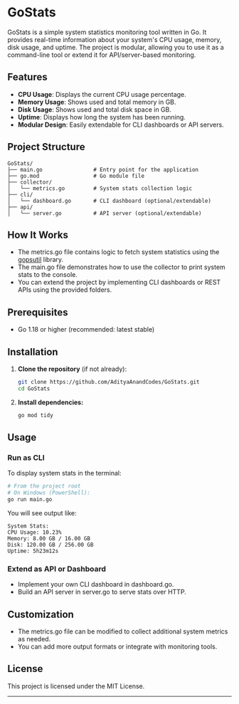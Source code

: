 # GoStats

GoStats is a simple system statistics monitoring tool written in Go. It provides real-time information about your system's CPU usage, memory, disk usage, and uptime. The project is modular, allowing you to use it as a command-line tool or extend it for API/server-based monitoring.

## Features

- **CPU Usage**: Displays the current CPU usage percentage.
- **Memory Usage**: Shows used and total memory in GB.
- **Disk Usage**: Shows used and total disk space in GB.
- **Uptime**: Displays how long the system has been running.
- **Modular Design**: Easily extendable for CLI dashboards or API servers.

## Project Structure

```
GoStats/
├── main.go                # Entry point for the application
├── go.mod                 # Go module file
├── collector/
│   └── metrics.go         # System stats collection logic
├── cli/
│   └── dashboard.go       # CLI dashboard (optional/extendable)
├── api/
│   └── server.go          # API server (optional/extendable)
```

## How It Works

- The metrics.go file contains logic to fetch system statistics using the [gopsutil](https://github.com/shirou/gopsutil) library.
- The main.go file demonstrates how to use the collector to print system stats to the console.
- You can extend the project by implementing CLI dashboards or REST APIs using the provided folders.

## Prerequisites

- Go 1.18 or higher (recommended: latest stable)

## Installation

1. **Clone the repository** (if not already):
   ```sh
   git clone https://github.com/AdityaAnandCodes/GoStats.git
   cd GoStats
   ```
2. **Install dependencies:**
   ```sh
   go mod tidy
   ```

## Usage

### Run as CLI

To display system stats in the terminal:
```sh
# From the project root
# On Windows (PowerShell):
go run main.go
```
You will see output like:
```
System Stats:
CPU Usage: 10.23%
Memory: 8.00 GB / 16.00 GB
Disk: 120.00 GB / 256.00 GB
Uptime: 5h23m12s
```

### Extend as API or Dashboard

- Implement your own CLI dashboard in dashboard.go.
- Build an API server in server.go to serve stats over HTTP.

## Customization

- The metrics.go file can be modified to collect additional system metrics as needed.
- You can add more output formats or integrate with monitoring tools.

## License

This project is licensed under the MIT License.

---
